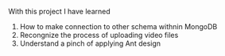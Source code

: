 With this project I have learned

1. How to make connection to other schema withnin MongoDB
2. Recongnize the process of uploading video files
3. Understand a pinch of applying Ant design
